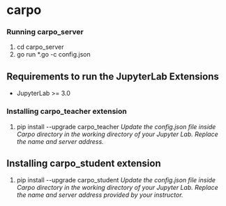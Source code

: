 # carpo

### Running carpo_server
1. cd carpo_server
2. go run *.go -c config.json

## Requirements to run the JupyterLab Extensions

* JupyterLab >= 3.0

### Installing carpo_teacher extension

1. pip install --upgrade carpo_teacher
*Update the config.json file inside Carpo directory in the working directory of your Jupyter Lab.
Replace the name and server address.*

## Installing carpo_student extension

1. pip install --upgrade carpo_student
*Update the config.json file inside Carpo directory in the working directory of your Jupyter Lab.
Replace the name and server address provided by your instructor.*
